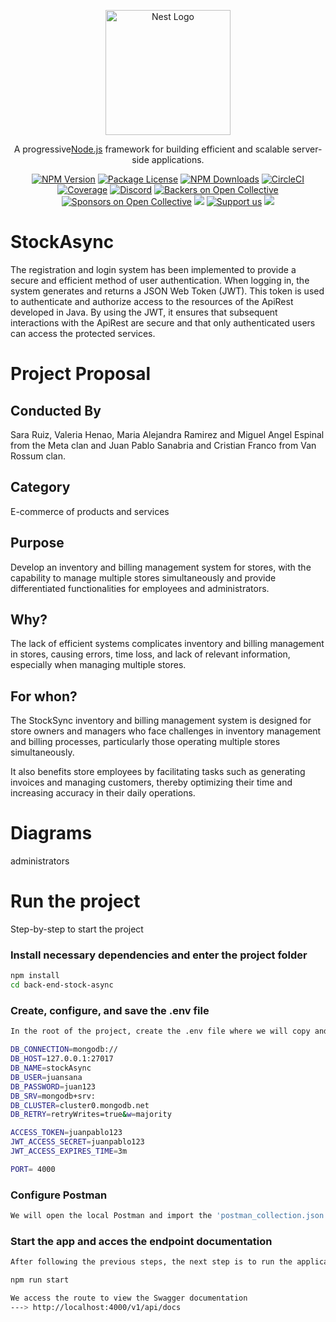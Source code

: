 <p align="center">
  <a href="http://nestjs.com/" target="blank"><img src="https://nestjs.com/img/logo-small.svg" width="200" alt="Nest Logo" /></a>
</p>

[circleci-image]: https://img.shields.io/circleci/build/github/nestjs/nest/master?token=abc123def456
[circleci-url]: https://circleci.com/gh/nestjs/nest

  <p align="center">A progressive<a href="http://nodejs.org" target="_blank">Node.js</a> framework for building efficient and scalable server-side applications.</p>
    <p align="center">
<a href="https://www.npmjs.com/~nestjscore" target="_blank"><img src="https://img.shields.io/npm/v/@nestjs/core.svg" alt="NPM Version" /></a>
<a href="https://www.npmjs.com/~nestjscore" target="_blank"><img src="https://img.shields.io/npm/l/@nestjs/core.svg" alt="Package License" /></a>
<a href="https://www.npmjs.com/~nestjscore" target="_blank"><img src="https://img.shields.io/npm/dm/@nestjs/common.svg" alt="NPM Downloads" /></a>
<a href="https://circleci.com/gh/nestjs/nest" target="_blank"><img src="https://img.shields.io/circleci/build/github/nestjs/nest/master" alt="CircleCI" /></a>
<a href="https://coveralls.io/github/nestjs/nest?branch=master" target="_blank"><img src="https://coveralls.io/repos/github/nestjs/nest/badge.svg?branch=master#9" alt="Coverage" /></a>
<a href="https://discord.gg/G7Qnnhy" target="_blank"><img src="https://img.shields.io/badge/discord-online-brightgreen.svg" alt="Discord"/></a>
<a href="https://opencollective.com/nest#backer" target="_blank"><img src="https://opencollective.com/nest/backers/badge.svg" alt="Backers on Open Collective" /></a>
<a href="https://opencollective.com/nest#sponsor" target="_blank"><img src="https://opencollective.com/nest/sponsors/badge.svg" alt="Sponsors on Open Collective" /></a>
  <a href="https://paypal.me/kamilmysliwiec" target="_blank"><img src="https://img.shields.io/badge/Donate-PayPal-ff3f59.svg"/></a>
    <a href="https://opencollective.com/nest#sponsor"  target="_blank"><img src="https://img.shields.io/badge/Support%20us-Open%20Collective-41B883.svg" alt="Support us"></a>
  <a href="https://twitter.com/nestframework" target="_blank"><img src="https://img.shields.io/twitter/follow/nestframework.svg?style=social&label=Follow"></a>
</p>


# StockAsync

The registration and login system has been implemented to provide a secure and efficient method of user authentication. When logging in, the system generates and returns a JSON Web Token (JWT). This token is used to authenticate and authorize access to the resources of the ApiRest developed in Java. By using the JWT, it ensures that subsequent interactions with the ApiRest are secure and that only authenticated users can access the protected services.

# Project Proposal

## Conducted By

Sara Ruiz, Valeria Henao, Maria Alejandra Ramirez and Miguel Angel Espinal from the Meta clan and Juan Pablo Sanabria and Cristian Franco from Van Rossum clan.

## Category

E-commerce of products and services

## Purpose

Develop an inventory and billing management system for stores, with the capability to manage multiple stores simultaneously and provide differentiated functionalities for employees and administrators.

## Why? 

The lack of efficient systems complicates inventory and billing management in stores, causing errors, time loss, and lack of relevant information, especially when managing multiple stores.

## For whon? 

The StockSync inventory and billing management system is designed for store owners and managers who face challenges in inventory management and billing processes, particularly those operating multiple stores simultaneously.

It also benefits store employees by facilitating tasks such as generating invoices and managing customers, thereby optimizing their time and increasing accuracy in their daily operations.

# Diagrams

administrators

# Run the project

Step-by-step to start the project

### Install necessary dependencies and enter the project folder
``` bash
npm install
cd back-end-stock-async
```

### Create, configure, and save the .env file
``` bash
In the root of the project, create the .env file where we will copy and paste the following environment variables for the correct execution of the program

DB_CONNECTION=mongodb://
DB_HOST=127.0.0.1:27017
DB_NAME=stockAsync
DB_USER=juansana
DB_PASSWORD=juan123
DB_SRV=mongodb+srv:
DB_CLUSTER=cluster0.mongodb.net
DB_RETRY=retryWrites=true&w=majority

ACCESS_TOKEN=juanpablo123
JWT_ACCESS_SECRET=juanpablo123
JWT_ACCESS_EXPIRES_TIME=3m

PORT= 4000
```

### Configure Postman
```bash
We will open the local Postman and import the 'postman_collection.json' file to load the request collection and test our endpoints.
```

### Start the app and acces the endpoint documentation
```bash
After following the previous steps, the next step is to run the application to begin testing our endpoints and to view the documentation in our Swagger.

npm run start

We access the route to view the Swagger documentation
---> http://localhost:4000/v1/api/docs
```